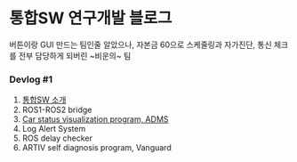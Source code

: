 # 통합SW 연구개발 블로그

버튼이랑 GUI 만드는 팀인줄 알았으나, 자본금 60으로 스케줄링과 자가진단, 통신 체크를 전부 담당하게 되버린 ~비운의~ 팀

### Devlog #1 <br/>  
1. [통합SW 소개](introduction.md)  
2. ROS1-ROS2 bridge  
3. [Car status visualization program, ADMS](ADMS.md)  
4. Log Alert System  
5. ROS delay checker  
6. ARTIV self diagnosis program, Vanguard  

